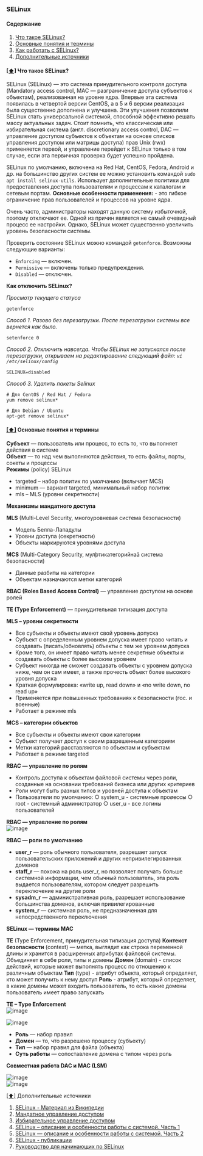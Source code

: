 ### SELinux

#### <a name='toc'>Содержание</a>
1. [Что такое SELinux?](#1)
2. [Основные понятия и термины](#2)
3. [Как работать с SELinux?](#3)
4. [Дополнительные источники](#recommended_sources)


#### [[⬆]](#toc) <a name='1'>Что такое SELinux?</a>

SELinux (SELinux) — это система принудительного контроля доступа (Mandatory access control, MAC — разграничение доступа субъектов к объектам), реализованная на уровне ядра. Впервые эта система появилась в четвертой версии CentOS, а в 5 и 6 версии реализация была существенно дополнена и улучшена. Эти улучшения позволили SELinux стать универсальной системой, способной эффективно решать массу актуальных задач. Стоит помнить, что классическая или избирательная система (англ. discretionary access control, DAC — управление доступом субъектов к объектам на основе списков управления доступом или матрицы доступа) прав Unix (rwx) применяется первой, и управление перейдет к SELinux только в том случае, если эта первичная проверка будет успешно пройдена.

SELinux по умолчанию, включена на Red Hat, CentOS, Fedora, Android и др. на большинство других систем ее можно установить командой `sudo apt install selinux-utils`. Использует дополнительные политики для предоставления доступа пользователям и процессам к каталогам и сетевым портам. **Основные особенности применения:** - это гибкое ограничение прав пользователей и процессов на уровне ядра.

Очень часто, администраторы находят данную систему избыточной, поэтому отключают ее. Одной из причин является не самый очевидный процесс ее настройки. Однако, SELinux может существенно увеличить уровень безопасности системы.

Проверить состояние SELinux можно командой `getenforce`. Возможны следующие варианты:

* `Enforcing` — включен.
* `Permissive` — включены только предупреждения.
* `Disabled` — отключен.

**Как отключить SELinux?**

_Просмотр текущего статуса_

```
getenforce
```
_Способ 1. Разово без перезагрузки. После перезагрузки системы все вернется как было._
```
setenforce 0
``` 

_Способ 2. Отключить навсегда. Чтобы SELinux не запускался после перезагрузки, открываем на редактирование следующий файл: `vi /etc/selinux/config`_
```
SELINUX=disabled
```

_Способ 3. Удалить пакеты Selinux_

```
# Для CentOS / Red Hat / Fedora
yum remove selinux*
```

```
# Для Debian / Ubuntu
apt-get remove selinux*
```

#### [[⬆]](#toc) <a name='2'>Основные понятия и термины</a>

**Субъект** — пользователь или процесс, то есть то, что выполняет действия в
системе  
**Объект** — то над чем выполняются действия, то есть файлы, порты, сокеты и
процессы  
**Режимы** (policy) SELinux  
* targeted – набор политик по умолчанию (вклычает MCS)
* minimum — вариант targeted, минимальный набор политик
* mls – MLS (уровни секретности)

**Механизмы мандатного доступа**

**MLS** (Multi-Level Security, многоуровневая система безопасности)  
* Модель Белла-Лападулы  
* Уровни доступа (секретности)  
* Объекты маркируются уровнями доступа  

**MCS** (Multi-Category Security, мулþтикатегорийнаā система безопасности)  
* Данные разбиты на категории  
* Объектам назначаются метки категорий  

**RBAC (Roles Based Access Control)** — управление доступом на основе ролей

**TE (Type Enforcement)** — принудительная типизация доступа


**MLS – уровни секретности**  
* Все субъекты и объекты имеют свой уровень допуска
* Субъект с определенным уровнем допуска имеет право читать и создавать (писать/обновлять) объекты с тем же уровнем допуска
* Кроме того, он имеет право читать менее секретные объекты и создавать объекты с более высоким уровнем
* Субъект никогда не сможет создавать объекты с уровнем допуска ниже, чем он сам имеет, а также прочесть объект более высокого уровня допуска
* Краткая формулировка: «write up, read down» и «no write down, no read up»
* Применяется при повышенных требованиях к безопасности (гос. и военные)
* Работает в режиме mls

**MCS – категории объектов**  
* Все субъекты и объекты имеют свои категории  
* Субъект получает доступ к своим разрешенным категориям  
* Метки категорий расставляются по объектам и субъектам  
* Работает в режиме targeted  

**RBAC — управление по ролям**  
* Контроль доступа к объектам файловой системы через роли, созданные на основании требований бизнеса или других критериев  
* Роли могут быть разных типов и уровней доступа к объектам  
* Пользователи по умолчанию:
○ system_u - системные проøессы
○ root - системный администратор
○ user_u - все логины пользователей

**RBAC — управление по ролям**  
![image](https://github.com/user-attachments/assets/603a1833-a594-4b48-a3c1-0b18e4f3c79a)


**RBAC — роли по умолчанию**  
* **user_r** — роль обычного пользователя, разрешает запуск пользовательских приложений и других непривилегированных доменов  
* **staff_r** — похожа на роль user_r, но позволяет получать больше системной информации, чем обычный пользователь, эта роль выдается пользователям, котором следует разрешить переключение на другие роли  
* **sysadm_r** — административная роль, разрешает использование большинства доменов, включая привилегированные  
* **system_r** — системная роль, не предназначенная для непосредственного переключения  

**SELinux — термины MAC** 
 
**TE** (Type Enforcement, принудительная типизация доступа)
**Контекст безопасности** (context) — метка, выглядит как строка переменной длины и хранится в расширенных атрибутах файловой системы. Объединяет в себе роли, типы и домены
**Домен** (domain) - список действий, которые может выполнять процесс по
отношению к различным объектам
**Тип** (type) - атрибут объекта, который определяет, кто может получить к нему доступ
**Роль** - атрибут, который определяет, в какие домены может входить пользователь, то есть какие домены пользователь имеет право запускать

**TE – Type Enforcement**  
![image](https://github.com/user-attachments/assets/2482aa48-0e38-4660-9ace-44f2ec0db282)  

![image](https://github.com/user-attachments/assets/3fa286b3-3cc3-4e09-a488-8fa5d51da1c5)  

* **Роль** — набор правил
* **Домен** — то, что разрешено процессу (субъекту)
* **Тип** — набор правил для файла (объекта)
* **Суть работы** — сопоставление домена с типом через роль


**Совместная работа DAC и MAC (LSM)**

![image](https://github.com/user-attachments/assets/bddff82a-b2b4-4ed2-897c-8c2c67d922ad)  
![image](https://github.com/user-attachments/assets/0c528e93-6ac5-46f6-b6aa-773df5456b4f)



















[[⬆]](#toc) <a name='recommended_sources'>Дополнительные источники</a>

1. [SELinux - Материал из Википедии](https://ru.wikipedia.org/wiki/SELinux)
2. [Мандатное управление доступом](https://ru.wikipedia.org/wiki/%D0%9C%D0%B0%D0%BD%D0%B4%D0%B0%D1%82%D0%BD%D0%BE%D0%B5_%D1%83%D0%BF%D1%80%D0%B0%D0%B2%D0%BB%D0%B5%D0%BD%D0%B8%D0%B5_%D0%B4%D0%BE%D1%81%D1%82%D1%83%D0%BF%D0%BE%D0%BC)
3. [Избирательное управление доступом](https://ru.wikipedia.org/wiki/%D0%98%D0%B7%D0%B1%D0%B8%D1%80%D0%B0%D1%82%D0%B5%D0%BB%D1%8C%D0%BD%D0%BE%D0%B5_%D1%83%D0%BF%D1%80%D0%B0%D0%B2%D0%BB%D0%B5%D0%BD%D0%B8%D0%B5_%D0%B4%D0%BE%D1%81%D1%82%D1%83%D0%BF%D0%BE%D0%BC)
4. [SELinux – описание и особенности работы с системой. Часть 1](https://habr.com/ru/companies/kingservers/articles/209644/)
5. [SELinux — описание и особенности работы с системой. Часть 2](https://habr.com/ru/companies/kingservers/articles/209970/)
6. [SELinux - публикации](https://habr.com/ru/search/?q=SELinux&target_type=posts&order=relevance)
7. [Руководство для начинающих по SELinux](https://habr.com/ru/companies/otus/articles/460387/)
